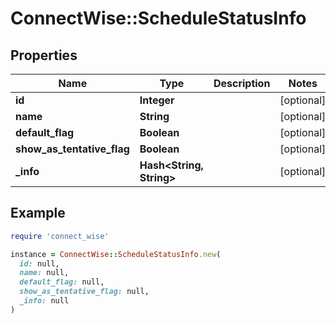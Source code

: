 # ConnectWise::ScheduleStatusInfo

## Properties

| Name | Type | Description | Notes |
| ---- | ---- | ----------- | ----- |
| **id** | **Integer** |  | [optional] |
| **name** | **String** |  | [optional] |
| **default_flag** | **Boolean** |  | [optional] |
| **show_as_tentative_flag** | **Boolean** |  | [optional] |
| **_info** | **Hash&lt;String, String&gt;** |  | [optional] |

## Example

```ruby
require 'connect_wise'

instance = ConnectWise::ScheduleStatusInfo.new(
  id: null,
  name: null,
  default_flag: null,
  show_as_tentative_flag: null,
  _info: null
)
```

